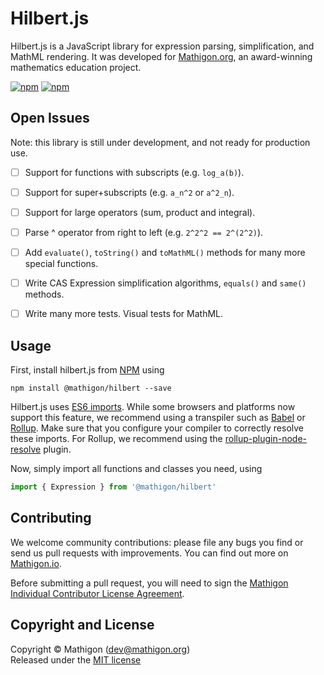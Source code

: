 # Hilbert.js

Hilbert.js is a JavaScript library for expression parsing, simplification, and
MathML rendering. It was developed for [Mathigon.org](https://mathigon.org), an
award-winning mathematics education project.

[![npm](https://img.shields.io/npm/v/@mathigon/hilbert.svg)](https://www.npmjs.com/package/@mathigon/hilbert)
[![npm](https://img.shields.io/github/license/mathigon/hilbert.js.svg)](https://github.com/mathigon/hilbert.js/blob/master/LICENSE)


## Open Issues

Note: this library is still under development, and not ready for production use.

* [ ] Support for functions with subscripts (e.g. `log_a(b)`).
* [ ] Support for super+subscripts (e.g. `a_n^2` or `a^2_n`).
* [ ] Support for large operators (sum, product and integral).
* [ ] Parse ^ operator from right to left (e.g. `2^2^2 == 2^(2^2)`).
* [ ] Add `evaluate()`, `toString()` and `toMathML()` methods for many more
      special functions.
* [ ] Write CAS Expression simplification algorithms, `equals()` and `same()` methods.
* [ ] Write many more tests. Visual tests for MathML.


## Usage

First, install hilbert.js from [NPM](https://www.npmjs.com/package/@mathigon/hilbert)
using

```npm install @mathigon/hilbert --save```

Hilbert.js uses [ES6 imports](http://2ality.com/2014/09/es6-modules-final.html).
While some browsers and platforms now support this feature, we recommend using
a transpiler such as [Babel](http://babeljs.io/) or [Rollup](https://rollupjs.org/). 
Make sure that you configure your compiler to correctly resolve these imports.
For Rollup, we recommend using the
[rollup-plugin-node-resolve](https://github.com/rollup/rollup-plugin-node-resolve)
plugin.

Now, simply import all functions and classes you need, using

```js
import { Expression } from '@mathigon/hilbert'
```


## Contributing

We welcome community contributions: please file any bugs you find or send us
pull requests with improvements. You can find out more on
[Mathigon.io](https://mathigon.io).

Before submitting a pull request, you will need to sign the [Mathigon Individual
Contributor License Agreement](https://gist.github.com/plegner/5ad5b7be2948a4ad073c50b15ac01d39).


## Copyright and License

Copyright © Mathigon ([dev@mathigon.org](mailto:dev@mathigon.org))  
Released under the [MIT license](LICENSE)
